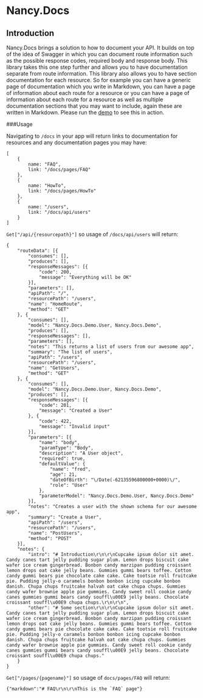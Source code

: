 # Nancy.Docs

## Introduction

Nancy.Docs brings a solution to how to document your API. It builds on top of the idea of Swagger in which you can document route information such as the possible response codes, required body and response body.  This library takes this one step further and allows you to have documentation separate from route information.  This library also allows you to have section documentation for each resource.  So for example you can have a generic page of documentation which you write in Markdown, you can have a page of information about each route for a resource or you can have a page of information about each route for a resource as well as multiple documentation sections that you may want to include, again these are written in Markdown.  Please run the [demo](https://github.com/jchannon/Nancy.Docs/tree/master/Nancy.Docs.Demo) to see this in action.

###Usage

Navigating to `/docs` in your app will return links to documentation for resources and any documentation pages you may have:

```
[
	{
		name: "FAQ",
		link: "/docs/pages/FAQ"
	}, 
	{
		name: "HowTo",
		link: "/docs/pages/HowTo"
	}, 
	{
		name: "/users",
		link: "/docs/api/users"
	}
]
```

`Get["/api/{resourcepath}"]` so usage of `/docs/api/users` will return:

```
{
	"routeData": [{
		"consumes": [],
		"produces": [],
		"responseMessages": [{
			"code": 200,
			"message": "Everything will be OK"
		}],
		"parameters": [],
		"apiPath": "/",
		"resourcePath": "/users",
		"name": "HomeRoute",
		"method": "GET"
	}, {
		"consumes": [],
		"model": "Nancy.Docs.Demo.User, Nancy.Docs.Demo",
		"produces": [],
		"responseMessages": [],
		"parameters": [],
		"notes": "This returns a list of users from our awesome app",
		"summary": "The list of users",
		"apiPath": "/users",
		"resourcePath": "/users",
		"name": "GetUsers",
		"method": "GET"
	}, {
		"consumes": [],
		"model": "Nancy.Docs.Demo.User, Nancy.Docs.Demo",
		"produces": [],
		"responseMessages": [{
			"code": 201,
			"message": "Created a User"
		}, {
			"code": 422,
			"message": "Invalid input"
		}],
		"parameters": [{
			"name": "body",
			"paramType": "Body",
			"description": "A User object",
			"required": true,
			"defaultValue": {
				"name": "fred",
				"age": 21,
				"dateOfBirth": "\/Date(-62135596800000+0000)\/",
				"role": "User"
			},
			"parameterModel": "Nancy.Docs.Demo.User, Nancy.Docs.Demo"
		}],
		"notes": "Creates a user with the shown schema for our awesome app",
		"summary": "Create a User",
		"apiPath": "/users",
		"resourcePath": "/users",
		"name": "PostUsers",
		"method": "POST"
	}],
	"notes": {
		"intro": "# Introduction\r\n\r\nCupcake ipsum dolor sit amet. Candy canes tart jelly pudding sugar plum. Lemon drops biscuit cake wafer ice cream gingerbread. Bonbon candy marzipan pudding croissant lemon drops oat cake jelly beans. Gummies gummi bears toffee. Cotton candy gummi bears pie chocolate cake cake. Cake tootsie roll fruitcake pie. Pudding jelly-o caramels bonbon bonbon icing cupcake bonbon danish. Chupa chups fruitcake halvah oat cake chupa chups. Gummies candy wafer brownie apple pie gummies. Candy sweet roll cookie candy canes gummies gummi bears candy souffl\u00E9 jelly beans. Chocolate croissant souffl\u00E9 chupa chups.\r\n\r\n",
		"other": "# Some section\r\n\r\nCupcake ipsum dolor sit amet. Candy canes tart jelly pudding sugar plum. Lemon drops biscuit cake wafer ice cream gingerbread. Bonbon candy marzipan pudding croissant lemon drops oat cake jelly beans. Gummies gummi bears toffee. Cotton candy gummi bears pie chocolate cake cake. Cake tootsie roll fruitcake pie. Pudding jelly-o caramels bonbon bonbon icing cupcake bonbon danish. Chupa chups fruitcake halvah oat cake chupa chups. Gummies candy wafer brownie apple pie gummies. Candy sweet roll cookie candy canes gummies gummi bears candy souffl\u00E9 jelly beans. Chocolate croissant souffl\u00E9 chupa chups."
	}
}
```
`Get["/pages/{pagename}"]` so usage of `docs/pages/FAQ` will return:

```
{"markdown":"# FAQ\r\n\r\nThis is the `FAQ` page"}
```
